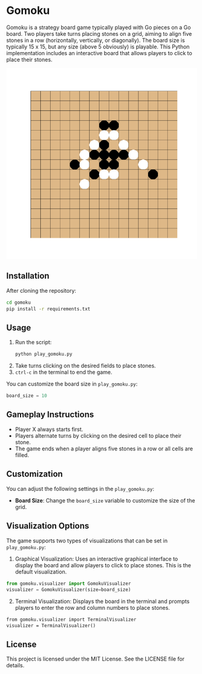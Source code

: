 # Gomoku

Gomoku is a strategy board game typically played with Go pieces on a Go board. Two players take turns placing stones on a grid, aiming to align five stones in a row (horizontally, vertically, or diagonally). The board size is typically 15 x 15, but any size (above 5 obviously) is playable. 
This Python implementation includes an interactive board that allows players to click to place their stones.

![Gomoku Example Board](images/example_board.png)

## Installation
After cloning the repository: 
```bash
cd gomoku
pip install -r requirements.txt
```

## Usage
1. Run the script:
   ```bash
   python play_gomoku.py
   ```
2. Take turns clicking on the desired fields to place stones. 
3. `ctrl-c` in the terminal to end the game.


You can customize the board size in `play_gomoku.py`:
```python
board_size = 10 
```

## Gameplay Instructions
- Player X always starts first.
- Players alternate turns by clicking on the desired cell to place their stone.
- The game ends when a player aligns five stones in a row or all cells are filled.

## Customization
You can adjust the following settings in the `play_gomoku.py`:
- **Board Size**: Change the `board_size` variable to customize the size of the grid.

## Visualization Options
The game supports two types of visualizations that can be set in `play_gomoku.py`:

1. Graphical Visualization: Uses an interactive graphical interface to display the board and allow players to click to place stones. This is the default visualization.

```python
from gomoku.visualizer import GomokuVisualizer
visualizer = GomokuVisualizer(size=board_size)
```

2. Terminal Visualization: Displays the board in the terminal and prompts players to enter the row and column numbers to place stones.
```
from gomoku.visualizer import TerminalVisualizer
visualizer = TerminalVisualizer()
````

## License
This project is licensed under the MIT License. See the LICENSE file for details.

